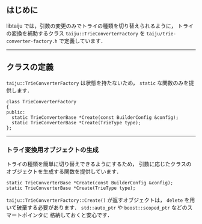 ## はじめに ##

libtaiju では，引数の変更のみでトライの種類を切り替えられるように，
トライの変換を補助するクラス `taiju::TrieConverterFactory` を
`taiju/trie-converter-factory.h` で定義しています．


---


## クラスの定義 ##

`taiju::TrieConverterFactory` は状態を持たないため，
`static` な関数のみを提供します．

```
class TrieConverterFactory
{
public:
  static TrieConverterBase *Create(const BuilderConfig &config);
  static TrieConverterBase *Create(TrieType type);
};
```


---


### トライ変換用オブジェクトの生成 ###

トライの種類を簡単に切り替えできるようにするため，
引数に応じたクラスのオブジェクトを生成する関数を提供しています．

```
static TrieConverterBase *Create(const BuilderConfig &config);
static TrieConverterBase *Create(TrieType type);
```

`taiju::TrieConverterFactory::Create()` が返すオブジェクトは，
`delete` を用いて破棄する必要があります．
`std::auto_ptr` や `boost::scoped_ptr` などのスマートポインタに
格納しておくと安心です．